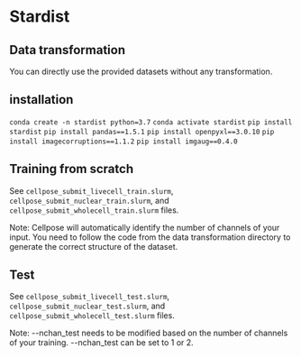 # Stardist

## Data transformation
You can directly use the provided datasets without any transformation.

## installation

```conda create -n stardist python=3.7```
```conda activate stardist```
```pip install stardist```
```pip install pandas==1.5.1```
```pip install openpyxl==3.0.10```
```pip install imagecorruptions==1.1.2```
```pip install imgaug==0.4.0```


## Training from scratch

See ```cellpose_submit_livecell_train.slurm```, ```cellpose_submit_nuclear_train.slurm```, and ```cellpose_submit_wholecell_train.slurm``` files.

Note: Cellpose will automatically identify the number of channels of your input. You need to follow the code from the data transformation directory to generate the correct structure of the dataset.

## Test

See ```cellpose_submit_livecell_test.slurm```, ```cellpose_submit_nuclear_test.slurm```, and ```cellpose_submit_wholecell_test.slurm``` files.

Note: --nchan_test needs to be modified based on the number of channels of your training. --nchan_test can be set to 1 or 2.
